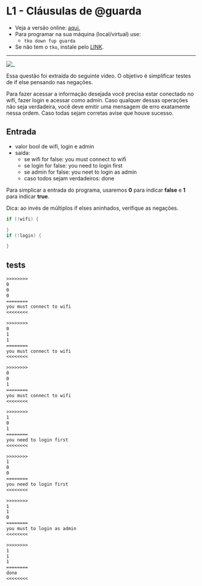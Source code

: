 # L1 - Cláusulas de @guarda

- Veja a versão online: [aqui.](https://github.com/qxcodefup/arcade/blob/master/base/guarda/Readme.md)
- Para programar na sua máquina (local/virtual) use:
  - `tko down fup guarda`
- Se não tem o `tko`, instale pelo [LINK](https://github.com/senapk/tko#tko).

---

![_](https://raw.githubusercontent.com/qxcodefup/arcade/master/base/guarda/cover.jpg)

Essa questão foi extraída do seguinte vídeo. O objetivo é simplificar testes de if else pensando nas negações.

Para fazer acessar a informação desejada você precisa estar conectado no wifi, fazer login e acessar como admin. Caso qualquer dessas operações não seja verdadeira, você deve emitir uma mensagem de erro exatamente nessa ordem. Caso todas sejam corretas avise que houve sucesso.

## Entrada

- valor bool de wifi, login e admin
- saída:
  - se wifi for false: you must connect to wifi
  - se login for false: you need to login first
  - se admin for false: you neet to login as admin
  - caso todos sejam verdadeiros: done

Para simplicar a entrada do programa, usaremos **0** para indicar **false** e **1** para indicar **true**.

Dica: ao invés de múltiplos if elses aninhados, verifique as negações.

```c
if (!wifi) {

}
if (!login) {

}
```

## tests

``` txt
>>>>>>>>
0
0
0
========
you must connect to wifi
<<<<<<<<

>>>>>>>>
0
1
1
========
you must connect to wifi
<<<<<<<<

>>>>>>>>
0
0
1
========
you must connect to wifi
<<<<<<<<

>>>>>>>>
1
0
1
========
you need to login first
<<<<<<<<

>>>>>>>>
1
0
0
========
you need to login first
<<<<<<<<

>>>>>>>>
1
1
0
========
you must to login as admin
<<<<<<<<

>>>>>>>>
1
1
1
========
done
<<<<<<<<

```
